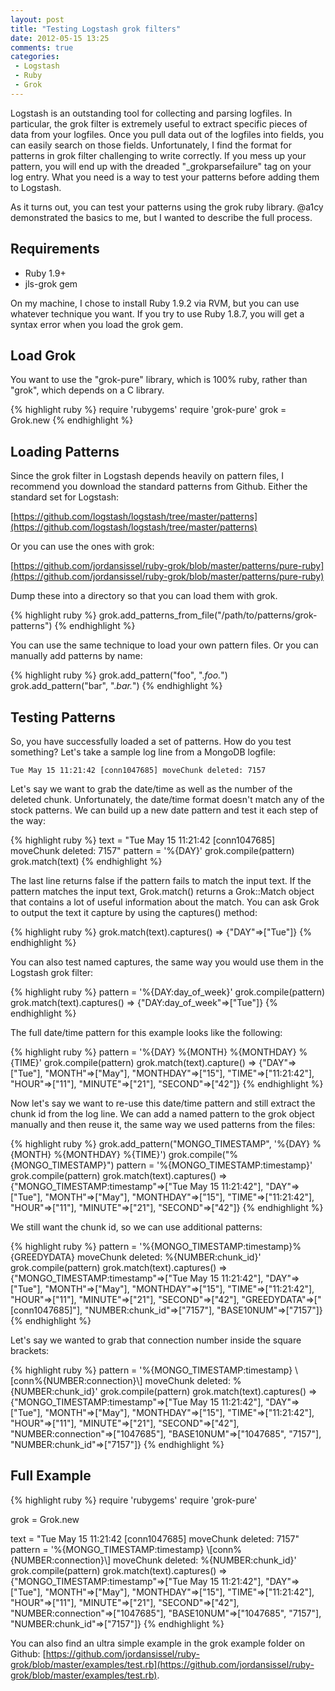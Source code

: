 ```yaml
---
layout: post
title: "Testing Logstash grok filters"
date: 2012-05-15 13:25
comments: true
categories:
 - Logstash
 - Ruby
 - Grok 
---
```

Logstash is an outstanding tool for collecting and parsing logfiles. In particular, the grok filter is extremely useful to extract specific pieces of data from your logfiles. Once you pull data out of the logfiles into fields, you can easily search on those fields. Unfortunately, I find the format for patterns in grok filter challenging to write correctly. If you mess up your pattern, you will end up with the dreaded "_grokparsefailure" tag on your log entry. What you need is a way to test your patterns before adding them to Logstash.
<!-- more -->
As it turns out, you can test your patterns using the grok ruby library. @a1cy demonstrated the basics to me, but I wanted to describe the full process.

## Requirements
* Ruby 1.9+
* jls-grok gem

On my machine, I chose to install Ruby 1.9.2 via RVM, but you can use whatever technique you want. If you try to use Ruby 1.8.7, you will get a syntax error when you load the grok gem.

## Load Grok
You want to use the "grok-pure" library, which is 100% ruby, rather than "grok", which depends on a C library.

{% highlight ruby %}
require 'rubygems'
require 'grok-pure'
grok = Grok.new
{% endhighlight %}

## Loading Patterns
Since the grok filter in Logstash depends heavily on pattern files, I recommend you download the standard patterns from Github. Either the standard set for Logstash:

[https://github.com/logstash/logstash/tree/master/patterns](https://github.com/logstash/logstash/tree/master/patterns)

Or you can use the ones with grok:

[https://github.com/jordansissel/ruby-grok/blob/master/patterns/pure-ruby](https://github.com/jordansissel/ruby-grok/blob/master/patterns/pure-ruby)

Dump these into a directory so that you can load them with grok.

{% highlight ruby %}
grok.add_patterns_from_file("/path/to/patterns/grok-patterns")
{% endhighlight %}

You can use the same technique to load your own pattern files. Or you can manually add patterns by name:

{% highlight ruby %}
grok.add_pattern("foo", ".*foo.*")
grok.add_pattern("bar", ".*bar.*")
{% endhighlight %}

## Testing Patterns
So, you have successfully loaded a set of patterns. How do you test something? Let's take a sample log line from a MongoDB logfile:

`Tue May 15 11:21:42 [conn1047685] moveChunk deleted: 7157`

Let's say we want to grab the date/time as well as the number of the deleted chunk. Unfortunately, the date/time format doesn't match any of the stock patterns. We can build up a new date pattern and test it each step of the way:

{% highlight ruby %}
text = "Tue May 15 11:21:42 [conn1047685] moveChunk deleted: 7157"
pattern = '%{DAY}'
grok.compile(pattern)
grok.match(text)
{% endhighlight %}

The last line returns false if the pattern fails to match the input text. If the pattern matches the input text, Grok.match() returns a Grok::Match object that contains a lot of useful information about the match. You can ask Grok to output the text it capture by using the captures() method:

{% highlight ruby %}
grok.match(text).captures()
 => {"DAY"=>["Tue"]}
{% endhighlight %}

You can also test named captures, the same way you would use them in the Logstash grok filter:

{% highlight ruby %}
pattern = '%{DAY:day_of_week}'
grok.compile(pattern)
grok.match(text).captures()
 => {"DAY:day_of_week"=>["Tue"]}
{% endhighlight %}

The full date/time pattern for this example looks like the following:

{% highlight ruby %}
pattern = '%{DAY} %{MONTH} %{MONTHDAY} %{TIME}'
grok.compile(pattern)
grok.match(text).capture()
 => {"DAY"=>["Tue"], "MONTH"=>["May"], "MONTHDAY"=>["15"], "TIME"=>["11:21:42"], "HOUR"=>["11"], "MINUTE"=>["21"], "SECOND"=>["42"]} 
{% endhighlight %}

Now let's say we want to re-use this date/time pattern and still extract the chunk id from the log line. We can add a named pattern to the grok object manually and then reuse it, the same way we used patterns from the files:

{% highlight ruby %}
grok.add_pattern("MONGO_TIMESTAMP", '%{DAY} %{MONTH} %{MONTHDAY} %{TIME}')
grok.compile("%{MONGO_TIMESTAMP}")
pattern = '%{MONGO_TIMESTAMP:timestamp}'
grok.compile(pattern)
grok.match(text).captures()
 => {"MONGO_TIMESTAMP:timestamp"=>["Tue May 15 11:21:42"], "DAY"=>["Tue"], "MONTH"=>["May"], "MONTHDAY"=>["15"], "TIME"=>["11:21:42"], "HOUR"=>["11"], "MINUTE"=>["21"], "SECOND"=>["42"]} 
{% endhighlight %}

We still want the chunk id, so we can use additional patterns:

{% highlight ruby %}
pattern = '%{MONGO_TIMESTAMP:timestamp}%{GREEDYDATA} moveChunk deleted: %{NUMBER:chunk_id}'
grok.compile(pattern)
grok.match(text).captures()
 => {"MONGO_TIMESTAMP:timestamp"=>["Tue May 15 11:21:42"], "DAY"=>["Tue"], "MONTH"=>["May"], "MONTHDAY"=>["15"], "TIME"=>["11:21:42"], "HOUR"=>["11"], "MINUTE"=>["21"], "SECOND"=>["42"], "GREEDYDATA"=>[" [conn1047685]"], "NUMBER:chunk_id"=>["7157"], "BASE10NUM"=>["7157"]}
{% endhighlight %}

Let's say we wanted to grab that connection number inside the square brackets:

{% highlight ruby %}
pattern = '%{MONGO_TIMESTAMP:timestamp} \\[conn%{NUMBER:connection}\\] moveChunk deleted: %{NUMBER:chunk_id}'
grok.compile(pattern)
grok.match(text).captures()
 => {"MONGO_TIMESTAMP:timestamp"=>["Tue May 15 11:21:42"], "DAY"=>["Tue"], "MONTH"=>["May"], "MONTHDAY"=>["15"], "TIME"=>["11:21:42"], "HOUR"=>["11"], "MINUTE"=>["21"], "SECOND"=>["42"], "NUMBER:connection"=>["1047685"], "BASE10NUM"=>["1047685", "7157"], "NUMBER:chunk_id"=>["7157"]} 
{% endhighlight %}

## Full Example
{% highlight ruby %}
require 'rubygems'
require 'grok-pure'
 
grok = Grok.new
 
text = "Tue May 15 11:21:42 [conn1047685] moveChunk deleted: 7157"
pattern = '%{MONGO_TIMESTAMP:timestamp} \\[conn%{NUMBER:connection}\\] moveChunk deleted: %{NUMBER:chunk_id}'
grok.compile(pattern)
grok.match(text).captures()
 => {"MONGO_TIMESTAMP:timestamp"=>["Tue May 15 11:21:42"], "DAY"=>["Tue"], "MONTH"=>["May"], "MONTHDAY"=>["15"], "TIME"=>["11:21:42"], "HOUR"=>["11"], "MINUTE"=>["21"], "SECOND"=>["42"], "NUMBER:connection"=>["1047685"], "BASE10NUM"=>["1047685", "7157"], "NUMBER:chunk_id"=>["7157"]} 
{% endhighlight %}

You can also find an ultra simple example in the grok example folder on Github: [https://github.com/jordansissel/ruby-grok/blob/master/examples/test.rb](https://github.com/jordansissel/ruby-grok/blob/master/examples/test.rb).